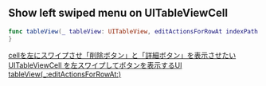 ## Show left swiped menu on UITableViewCell

```swift
func tableView(_ tableView: UITableView, editActionsForRowAt indexPath: IndexPath) -> [UITableViewRowAction]? {
}
```

[cellを左にスワイプさせ「削除ボタン」と「詳細ボタン」を表示させたい](https://ja.stackoverflow.com/questions/34343/cellを左にスワイプさせ-削除ボタン-と-詳細ボタン-を表示させたい)
[UITableViewCell を左スワイプしてボタンを表示するUI](http://koze.hatenablog.jp/entry/2015/06/16/220000)
[tableView(_:editActionsForRowAt:)](https://developer.apple.com/documentation/uikit/uitableviewdelegate/1614956-tableview)
